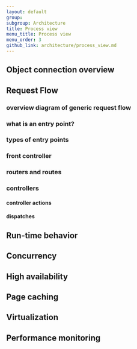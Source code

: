 ```yaml
---
layout: default
group: 
subgroup: Architecture
title: Process view
menu_title: Process view
menu_order: 3
github_link: architecture/process_view.md
---
```


<h2>Object connection overview</h2>
<h2>Request Flow</h2>
<h3>overview diagram of generic request flow</h3>
<h3>what is an entry point?</h3>
<h3>types of entry points</h3>
<h3>front controller</h3>
<h3>routers and routes</h3>
<h3>controllers</h3>
<h4>controller actions</h4>
<h4>dispatches</h4>
<h2>Run-time behavior</h2>
<h2>Concurrency</h2>
<h2>High availability</h2>
<h2>Page caching</h2>
<h2>Virtualization</h2>
<h2>Performance monitoring</2>    
